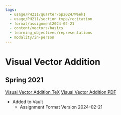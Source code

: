 ```yaml
---
tags:
  - usage/PH211/quarter/Sp2024/Week1
  - usage/PH211/section_type/recitation
  - format/assignment2024-02-21
  - content/vectors/basics
  - learning_objectives/representations
  - modality/in-person
---
```

# Visual Vector Addition
## Spring 2021
[Visual Vector Addition TeX](./Visual_Vector_Addition_2024_04_03.tex)
[Visual Vector Addition PDF](./Visual_Vector_Addition_2024_04_03.pdf)
* Added to Vault
	* Assignment Format Version 2024-02-21